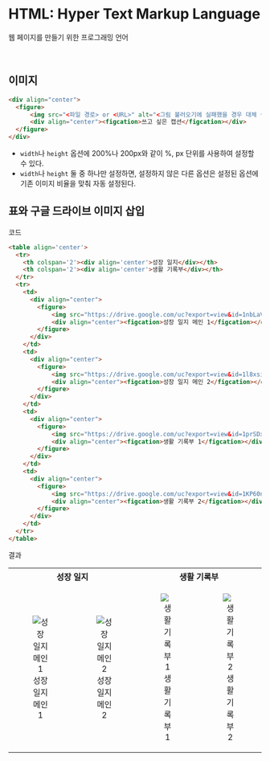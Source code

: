 # HTML: Hyper Text Markup Language
<p>웹 페이지를 만들기 위한 프로그래밍 언어</p>

<br>

## 이미지
<p>

```html
<div align="center">
  <figure>
      <img src="<파일 경로> or <URL>" alt="<그림 불러오기에 실패했을 경우 대체 설명>" width="200" height="400">
      <div align="center"><figcation>쓰고 싶은 캡션</figcation></div>
  </figure>
</div>
```
- `width`나 `height` 옵션에 200%나 200px와 같이 %, px 단위를 사용하여 설정할 수 있다.
- `width`나 `height` 둘 중 하나만 설정하면, 설정하지 않은 다른 옵션은 설정된 옵션에 기존 이미지 비율을 맞춰 자동 설정된다.
</p>

## 표와 구글 드라이브 이미지 삽입
<p>

코드
```html
<table align='center'>
  <tr>
    <th colspan='2'><div align='center'>성장 일지</div></th>
    <th colspan='2'><div align='center'>생활 기록부</div></th>
  </tr>
  <tr>
    <td>
      <div align="center">
        <figure>
            <img src="https://drive.google.com/uc?export=view&id=1nbLaVoRB_xtGr0GfsO4Bl4HyGAy1q1N8" alt="성장 일지 메인 1">
            <div align="center"><figcation>성장 일지 메인 1</figcation></div>
        </figure>
      </div>
    </td>
    <td>
      <div align="center">
        <figure>
            <img src="https://drive.google.com/uc?export=view&id=1l8xsihDekfLIngvajwV_1REDEdk5NrcW" alt="성장 일지 메인 2">
            <div align="center"><figcation>성장 일지 메인 2</figcation></div>
        </figure>
      </div>
    </td>
    <td>
      <div align="center">
        <figure>
            <img src="https://drive.google.com/uc?export=view&id=1prSDx-ywy3YVNs3RxrMnBwS-Drmcmm2_" alt="생활 기록부 1">
            <div align="center"><figcation>생활 기록부 1</figcation></div>
        </figure>
      </div>
    </td>
    <td>
      <div align="center">
        <figure>
            <img src="https://drive.google.com/uc?export=view&id=1KP60nEdZLzsOoY3FCvkQ5GNGjKJuP7rK" alt="생활 기록부 2">
            <div align="center"><figcation>생활 기록부 2</figcation></div>
        </figure>
      </div>
    </td>
  </tr>
</table>
```
</p>


<p>

결과
<table align='center'>
  <tr>
    <th colspan='2'><div align='center'>성장 일지</div></th>
    <th colspan='2'><div align='center'>생활 기록부</div></th>
  </tr>
  <tr>
    <td>
      <div align="center">
        <figure>
            <img src="https://drive.google.com/uc?export=view&id=1nbLaVoRB_xtGr0GfsO4Bl4HyGAy1q1N8" alt="성장 일지 메인 1">
            <div align="center"><figcation>성장 일지 메인 1</figcation></div>
        </figure>
      </div>
    </td>
    <td>
      <div align="center">
        <figure>
            <img src="https://drive.google.com/uc?export=view&id=1l8xsihDekfLIngvajwV_1REDEdk5NrcW" alt="성장 일지 메인 2">
            <div align="center"><figcation>성장 일지 메인 2</figcation></div>
        </figure>
      </div>
    </td>
    <td>
      <div align="center">
        <figure>
            <img src="https://drive.google.com/uc?export=view&id=1prSDx-ywy3YVNs3RxrMnBwS-Drmcmm2_" alt="생활 기록부 1">
            <div align="center"><figcation>생활 기록부 1</figcation></div>
        </figure>
      </div>
    </td>
    <td>
      <div align="center">
        <figure>
            <img src="https://drive.google.com/uc?export=view&id=1KP60nEdZLzsOoY3FCvkQ5GNGjKJuP7rK" alt="생활 기록부 2">
            <div align="center"><figcation>생활 기록부 2</figcation></div>
        </figure>
      </div>
    </td>
  </tr>
</table>
</p>